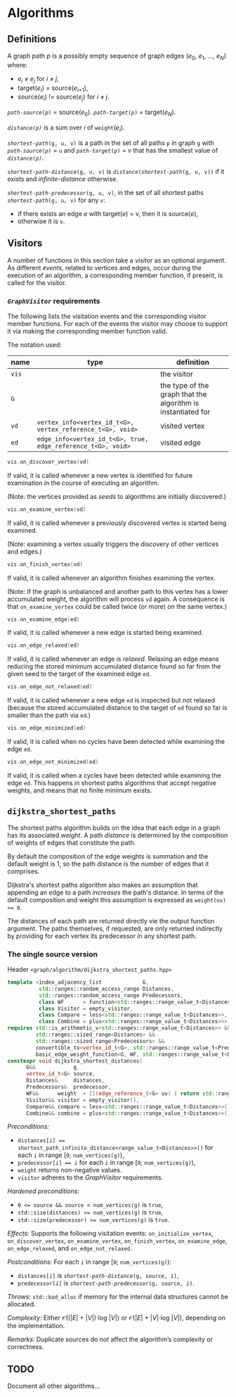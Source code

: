 # Algorithms

## Definitions

A graph path _p_ is a possibly empty sequence of graph edges (_e_<sub>0</sub>, _e_<sub>1</sub>, ..., _e_<sub>_N_</sub>) where:
  * _e_<sub>_i_</sub> ≠ _e_<sub>_j_</sub> for _i_ ≠ _j_,
  * target(_e_<sub>_i_</sub>) = source(_e_<sub>_i_+1</sub>),
  * source(_e_<sub>_i_</sub>) != source(_e_<sub>_j_</sub>) for _i_ ≠ _j_.

<code><i>path-source</i>(<i>p</i>)</code> = source(_e_<sub>0</sub>). <code><i>path-target</i>(<i>p</i>)</code> = target(_e_<sub>_N_</sub>).

<code><i>distance(p)</i></code> is a sum over _i_ of <code>weight</code>(_e_<sub>_i_</sub>).

<code><i>shortest-path</i>(g, u, v)</code> is a path in the set of all paths `p` in graph `g` with <code><i>path-source</i>(<i>p</i>)</code> = `u` 
and <code><i>path-target</i>(<i>p</i>)</code> = v that has the smallest value of <code><i>distance(p)</i></code>.

<code><i>shortest-path-distance</i>(g, u, v)</code> is <code><i>distance</i>(<i>shortest-path</i>(g, u, v))</code> if it exists and _infinite-distance_ otherwise.

<code><i>shortest-path-predecessor</i>(g, u, v)</code>, in the set of all shortest paths <code><i>shortest-path</i>(g, u, v)</code> for any `v`:
 * if there exists an edge _e_ with target(_e_) = v, then it is source(_e_),
 * otherwise it is `v`.

## Visitors

A number of functions in this section take a _visitor_ as an optional argument. 
As different _events_, related to vertices and edges, occur during the execution of an algorithm,
a corresponding member function, if present, is called for the visitor.

### <code><em>GraphVisitor</em></code> requirements

The following lists the visitation events and the corresponding visitor member functions.
For each of the events the visitor may choose to support it via making the corresponding member
function valid.

The notation used:

| name  | type | definition  |
|-------|------|-------------|
| `vis` |      | the visitor |
| `G`   |      | the type of the graph that the algorithm is instantiated for           |
| `vd`  | `vertex_info<vertex_id_t<G>, vertex_reference_t<G>, void>`   | visited vertex |
| `ed`  | `edge_info<vertex_id_t<G>, true, edge_reference_t<G>, void>` | visited edge   |

```c++
vis.on_discover_vertex(vd)
```

If valid, it is called whenever a new vertex is identified for future examination in the 
course of executing an algorithm. 

(Note: the vertices provided as _seeds_ to algorithms are initially discovered.)

```c++
vis.on_examine_vertex(vd)
```

If valid, it is called whenever a previously discovered vertex is started being examined.

(Note: examining a vertex usually triggers the discovery of other vertices and edges.)

```c++
vis.on_finish_vertex(vd)
```

If valid, it is called whenever an algorithm finishes examining the vertex.

(Note: If the graph is unbalanced and another path to this vertex has a lower accumulated
       weight, the algorithm will process `vd` again.
       A consequence is that `on_examine_vertex` could be called twice (or more) on the 
       same vertex.)

```c++
vis.on_examine_edge(ed)
```
 
If valid, it is called whenever a new edge is started being examined.



 
```c++
vis.on_edge_relaxed(ed)
```

If valid, it is called whenever an edge is _relaxed_. Relaxing an edge means reducing 
the stored minimum accumulated distance found so far from the given seed to the target 
of the examined edge `ed`.


```c++
vis.on_edge_not_relaxed(ed)
```

If valid, it is called whenever a new edge `ed` is inspected but not relaxed (because
the stored accumulated distance to the target of `ed` found so far is smaller than the path via `ed`.)

```c++
vis.on_edge_minimized(ed)
```

If valid, it is called when no cycles have been detected while examining the edge `ed`.


```c++
vis.on_edge_not_minimized(ed)
```

If valid, it is called when a cycles have been detected while examining the edge `ed`.
This happens in shortest paths algorithms that accept negative weights, and means that 
no finite minimum exists.


## `dijkstra_shortest_paths` 

The shortest paths algorithm builds on the idea that each edge in a graph has its associated _weight_.
A path _distance_ is determined by the composition of weights of edges that constitute the path.

By default the composition of the edge weights is summation and the default weight is 1, 
so the path distance is the number of edges that it comprises.

Dijkstra's shortest paths algorithm also makes an assumption that appending an edge to a path _increases_ 
the path's distance. In terms of the default composition and weight this assumption is expressed as `weight(uv) >= 0`.

The distances of each path are returned directly vie the output function argument. 
The paths themselves, if requested, are only returned indirectly by providing for each vertex
its predecessor in any shortest path. 


### The single source version

Header `<graph/algorithm/dijkstra_shortest_paths.hpp>`

```c++
template <index_adjacency_list             G,
          std::ranges::random_access_range Distances,
          std::ranges::random_access_range Predecessors,
          class WF      = function<std::ranges::range_value_t<Distances>(edge_reference_t<G>)>,
          class Visitor = empty_visitor,
          class Compare = less<std::ranges::range_value_t<Distances>>,
          class Combine = plus<std::ranges::range_value_t<Distances>>>
requires std::is_arithmetic_v<std::ranges::range_value_t<Distances>> &&
         std::ranges::sized_range<Distances> && 
         std::ranges::sized_range<Predecessors> && 
         convertible_to<vertex_id_t<G>, std::ranges::range_value_t<Predecessors>> &&
         basic_edge_weight_function<G, WF, std::ranges::range_value_t<Distances>, Compare, Combine>
constexpr void dijkstra_shortest_distances(
      G&&            g,
      vertex_id_t<G> source,
      Distances&     distances,
      Predecessors&  predecessor,
      WF&&      weight  = [](edge_reference_t<G> uv) { return std::ranges::range_value_t<Distances>(1); },
      Visitor&& visitor = empty_visitor(),
      Compare&& compare = less<std::ranges::range_value_t<Distances>>(),
      Combine&& combine = plus<std::ranges::range_value_t<Distances>>());
```

*Preconditions:* 
  * <code>distances[<i>i</i>] == shortest_path_infinite_distance&lt;range_value_t&lt;Distances&gt;&gt;()</code> for each <code><i>i</i></code> in range [`0`; `num_vertices(g)`),
  * <code>predecessor[<i>i</i>] == <i>i</i></code> for each <code><i>i</i></code> in range [`0`; `num_vertices(g)`),
  * `weight` returns non-negative values.
  * `visitor` adheres to the _GraphVisitor_ requirements.
    
*Hardened preconditions:* 
  * `0 <= source && source < num_vertices(g)` is `true`,
  * `std::size(distances) >= num_vertices(g)` is `true`,
  * `std::size(predecessor) >= num_vertices(g)` is `true`.
    
*Effects:* Supports the following visitation events: `on_initialize_vertex`, `on_discover_vertex`,
    `on_examine_vertex`, `on_finish_vertex`, `on_examine_edge`, `on_edge_relaxed`, and `on_edge_not_relaxed`.

*Postconditions:* For each <code><i>i</i></code> in range [`0`; `num_vertices(g)`):
  * <code>distances[<i>i</i>]</code> is <code><i>shortest-path-distance</i>(g, source, <i>i</i>)</code>,
  * <code>predecessor[<i>i</i>]</code> is <code><i>shortest-path-predecessor</i>(g, source, <i>i</i>)</code>.

*Throws:* `std::bad_alloc` if memory for the internal data structures cannot be allocated.

*Complexity:* Either 𝒪((|_E_| + |_V_|)⋅log |_V_|) or 𝒪(|_E_| + |_V_|⋅log |_V_|), depending on the implementation.

*Remarks:* Duplicate sources do not affect the algorithm’s complexity or correctness.


## TODO

Document all other algorithms...
